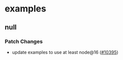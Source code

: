 # examples

## null

### Patch Changes

- update examples to use at least node@16 ([#10395](https://github.com/vercel/vercel/pull/10395))
